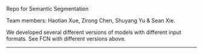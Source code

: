 Repo for Semantic Segmentation

Team members: Haotian Xue, Zirong Chen, Shuyang Yu & Sean Xie. 

We developed several different versions of models with different input formats. See FCN with different versions above.


-----------------------------------------------------------------------------------------------------------------------------------


